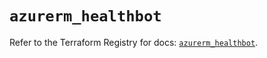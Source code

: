 # `azurerm_healthbot`

Refer to the Terraform Registry for docs: [`azurerm_healthbot`](https://registry.terraform.io/providers/hashicorp/azurerm/4.45.1/docs/resources/healthbot).
